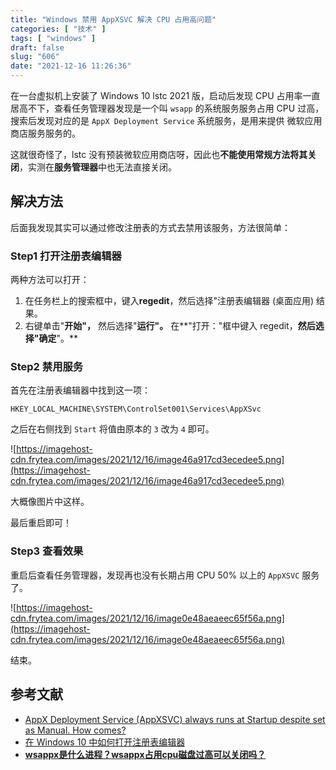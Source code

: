 ```yaml
---
title: "Windows 禁用 AppXSVC 解决 CPU 占用高问题"
categories: [ "技术" ]
tags: [ "windows" ]
draft: false
slug: "606"
date: "2021-12-16 11:26:36"
---
```


在一台虚拟机上安装了 Windows 10 lstc 2021 版，启动后发现 CPU 占用率一直居高不下，查看任务管理器发现是一个叫 `wsapp` 的系统服务服务占用 CPU 过高，搜索后发现对应的是 `AppX Deployment Service` 系统服务，是用来提供 微软应用商店服务服务的。

这就很奇怪了，lstc 没有预装微软应用商店呀，因此也**不能使用常规方法将其关闭**，实测在**服务管理器**中也无法直接关闭。

## 解决方法

后面我发现其实可以通过修改注册表的方式去禁用该服务，方法很简单：

### Step1 打开注册表编辑器

两种方法可以打开：

1. 在任务栏上的搜索框中，键入**regedit**，然后选择"注册表编辑器 (桌面应用) 结果。
2. 右键单击"**开始"，** 然后选择"**运行"。** 在**"打开："框中键入 regedit，**然后选择"确定**"。**

### Step2 禁用服务

首先在注册表编辑器中找到这一项：

`HKEY_LOCAL_MACHINE\SYSTEM\ControlSet001\Services\AppXSvc`

之后在右侧找到 `Start` 将值由原本的 `3` 改为 `4` 即可。

![https://imagehost-cdn.frytea.com/images/2021/12/16/image46a917cd3ecedee5.png](https://imagehost-cdn.frytea.com/images/2021/12/16/image46a917cd3ecedee5.png)

大概像图片中这样。

最后重启即可！

### Step3 查看效果

重启后查看任务管理器，发现再也没有长期占用 CPU 50% 以上的 `AppXSVC` 服务了。

![https://imagehost-cdn.frytea.com/images/2021/12/16/image0e48aeaeec65f56a.png](https://imagehost-cdn.frytea.com/images/2021/12/16/image0e48aeaeec65f56a.png)

结束。

## 参考文献

- [AppX Deployment Service (AppXSVC) always runs at Startup despite set as Manual. How comes?](https://social.technet.microsoft.com/Forums/en-US/b2bc8708-3a21-4b07-abf6-e9359e3e7961/appx-deployment-service-appxsvc-always-runs-at-startup-despite-set-as-manual-how-comes?forum=win10itprosetup)
- [在 Windows 10 中如何打开注册表编辑器](https://support.microsoft.com/zh-cn/windows/%E5%9C%A8-windows-10-%E4%B8%AD%E5%A6%82%E4%BD%95%E6%89%93%E5%BC%80%E6%B3%A8%E5%86%8C%E8%A1%A8%E7%BC%96%E8%BE%91%E5%99%A8-deab38e6-91d6-e0aa-4b7c-8878d9e07b11)
- **[wsappx是什么进程？wsappx占用cpu磁盘过高可以关闭吗？](https://www.xitmi.com/2625.html)**